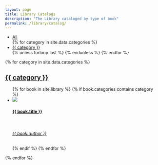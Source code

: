 ```yaml
---
layout: page
title: Library Catalogs
description: "The Library cataloged by type of book"
permalink: /library/catalog/
---
```


<ul class="categories">
  <li><a href="{{ site.url }}/library/">All</a></li>
  {% for category in site.data.categories %}
  <li><a href="{{ site.url }}/library/catalog/#{{ category }}">{{ category }}</a></li>
  {% unless forloop.last %}
  {% endunless %}
  {% endfor %}
</ul>

{% for category in site.data.categories %}
<h2 id="{{ category }}"><a href="#{{ category }}">{{ category }}</a></h2>
<ul class="book-list">
{% for book in site.library %}
{% if book.categories contains category %}
  <li>
    <a href="{{ site.url }}{{ book.url }}">
      <img src="{{ site.url }}/images/covers/{{ book.image }}" />
      <h4>{{ book.title }}</h4>
      <br />
      <h6>{{ book.author }}</h6>
    </a>
  </li>
{% endif %}
{% endfor %}
</ul>

{% endfor %}
